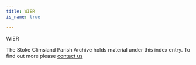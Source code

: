 ```yaml
---
title: WIER
is_name: true

---
```


WIER


The Stoke Climsland Parish Archive holds material under this index entry. To find out more please [contact us](/contact/)
